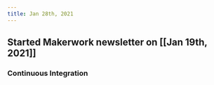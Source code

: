```yaml
---
title: Jan 28th, 2021
---
```


## Started Makerwork newsletter on [[Jan 19th, 2021]]
### Continuous Integration
###
